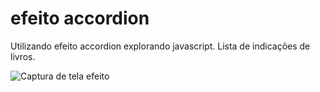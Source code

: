 # efeito accordion

Utilizando efeito accordion explorando javascript. Lista de indicações de livros.

![Captura de tela efeito](https://user-images.githubusercontent.com/106560104/180656799-651d37b6-15c4-4c79-abf1-9c696296e573.png)

